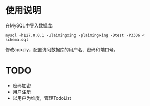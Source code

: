 # 使用说明

在MySQL中导入数据库:

    mysql -h127.0.0.1 -ulaimingxing -plaimingxing -Dtest -P3306 < schema.sql

修改app.py，配置访问数据库的用户名、密码和端口号。

# TODO

* 密码加密
* 用户注册
* 以用户为维度，管理TodoList